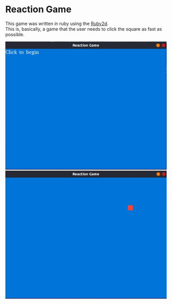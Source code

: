 Reaction Game
===============

This game was written in ruby using the [Ruby2d](https://www.ruby2d.com).  
This is, basically, a game that the user needs to click the square as fast as possible.

![React](Reaction1.png)
![React](Reaction2.png)

